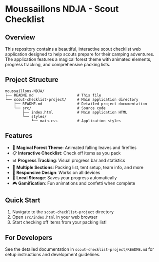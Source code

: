 # Moussaillons NDJA - Scout Checklist

## Overview

This repository contains a beautiful, interactive scout checklist web application designed to help scouts prepare for their camping adventures. The application features a magical forest theme with animated elements, progress tracking, and comprehensive packing lists.

## Project Structure

```
moussaillons-NDJA/
├── README.md                    # This file
└── scout-checklist-project/     # Main application directory
    ├── README.md                # Detailed project documentation
    └── src/                     # Source code
        ├── index.html           # Main application HTML
        └── styles/
            └── main.css         # Application styles
```

## Features

- 🌲 **Magical Forest Theme**: Animated falling leaves and fireflies
- 📋 **Interactive Checklist**: Check off items as you pack
- 📊 **Progress Tracking**: Visual progress bar and statistics
- 🎯 **Multiple Sections**: Packing list, tent setup, team info, and more
- 📱 **Responsive Design**: Works on all devices
- 💾 **Local Storage**: Saves your progress automatically
- 🎮 **Gamification**: Fun animations and confetti when complete

## Quick Start

1. Navigate to the `scout-checklist-project` directory
2. Open `src/index.html` in your web browser
3. Start checking off items from your packing list!

## For Developers

See the detailed documentation in `scout-checklist-project/README.md` for setup instructions and development guidelines.
